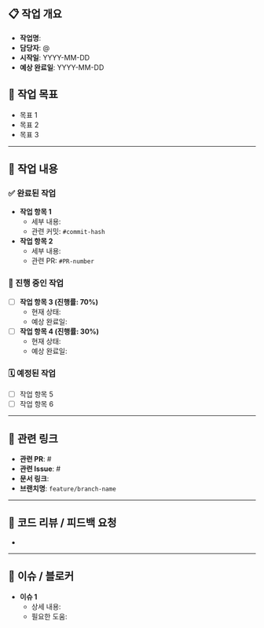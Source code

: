 ## 📋 작업 개요
- **작업명**: 
- **담당자**: @
- **시작일**: YYYY-MM-DD
- **예상 완료일**: YYYY-MM-DD

## 🎯 작업 목표
- 목표 1
- 목표 2
- 목표 3

---

## 📝 작업 내용

### ✅ 완료된 작업
- **작업 항목 1**  
  - 세부 내용:  
  - 관련 커밋: `#commit-hash`
- **작업 항목 2**  
  - 세부 내용:  
  - 관련 PR: `#PR-number`

### 🚧 진행 중인 작업
- [ ] **작업 항목 3 (진행률: 70%)**  
  - 현재 상태:  
  - 예상 완료일:  
- [ ] **작업 항목 4 (진행률: 30%)**  
  - 현재 상태:  
  - 예상 완료일:  

### 🗓 예정된 작업
- [ ] 작업 항목 5
- [ ] 작업 항목 6

---

## 🔗 관련 링크
- **관련 PR**: #
- **관련 Issue**: #
- **문서 링크**: 
- **브랜치명**: `feature/branch-name`

---

## 💬 코드 리뷰 / 피드백 요청
<!-- 특별히 리뷰가 필요한 부분이나 의견을 구하고 싶은 내용을 작성해주세요 -->
- 

---

## 🚨 이슈 / 블로커
- **이슈 1**  
  - 상세 내용:  
  - 필요한 도움:  
